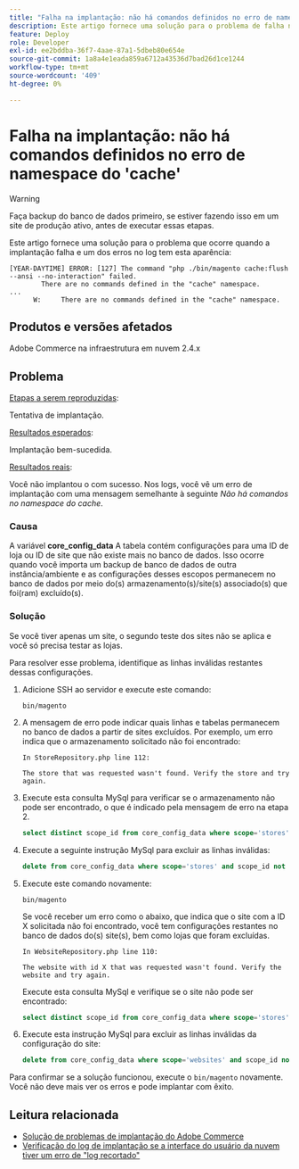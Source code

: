 ```yaml
---
title: "Falha na implantação: não há comandos definidos no erro de namespace 'cache'"
description: Este artigo fornece uma solução para o problema de falha na implantação com o seguinte erro **Não há comandos definidos no namespace do cache**.
feature: Deploy
role: Developer
exl-id: ee2bddba-36f7-4aae-87a1-5dbeb80e654e
source-git-commit: 1a8a4e1eada859a6712a43536d7bad26d1ce1244
workflow-type: tm+mt
source-wordcount: '409'
ht-degree: 0%

---
```


# Falha na implantação: não há comandos definidos no erro de namespace do &#39;cache&#39;

>[!WARNING]
>
>Faça backup do banco de dados primeiro, se estiver fazendo isso em um site de produção ativo, antes de executar essas etapas.

Este artigo fornece uma solução para o problema que ocorre quando a implantação falha e um dos erros no log tem esta aparência:

```
[YEAR-DAYTIME] ERROR: [127] The command "php ./bin/magento cache:flush --ansi --no-interaction" failed.
        There are no commands defined in the "cache" namespace.
...
      W:     There are no commands defined in the "cache" namespace.
```

## Produtos e versões afetados

Adobe Commerce na infraestrutura em nuvem 2.4.x

## Problema  

<u>Etapas a serem reproduzidas</u>:

Tentativa de implantação. 

<u>Resultados esperados</u>:

Implantação bem-sucedida.

<u>Resultados reais</u>:

Você não implantou o com sucesso. Nos logs, você vê um erro de implantação com uma mensagem semelhante à seguinte *Não há comandos no namespace do cache*.

### Causa

A variável **core_config_data** A tabela contém configurações para uma ID de loja ou ID de site que não existe mais no banco de dados. Isso ocorre quando você importa um backup de banco de dados de outra instância/ambiente e as configurações desses escopos permanecem no banco de dados por meio do(s) armazenamento(s)/site(s) associado(s) que foi(ram) excluído(s).

### Solução

Se você tiver apenas um site, o segundo teste dos sites não se aplica e você só precisa testar as lojas.

Para resolver esse problema, identifique as linhas inválidas restantes dessas configurações.

1. Adicione SSH ao servidor e execute este comando:

   `bin/magento`

1. A mensagem de erro pode indicar quais linhas e tabelas permanecem no banco de dados a partir de sites excluídos. Por exemplo, um erro indica que o armazenamento solicitado não foi encontrado:

   ```...
   In StoreRepository.php line 112:
   
   The store that was requested wasn't found. Verify the store and try again.
   ```

1. Execute esta consulta MySql para verificar se o armazenamento não pode ser encontrado, o que é indicado pela mensagem de erro na etapa 2. 

   ```sql
   select distinct scope_id from core_config_data where scope='stores' and scope_id not in (select store_id from store);
   ```

1. Execute a seguinte instrução MySql para excluir as linhas inválidas: 

   ```sql
   delete from core_config_data where scope='stores' and scope_id not in (select store_id from store); 
   ```

1. Execute este comando novamente:

   `bin/magento`

   Se você receber um erro como o abaixo, que indica que o site com a ID X solicitada não foi encontrado, você tem configurações restantes no banco de dados do(s) site(s), bem como lojas que foram excluídas.

   ```
   In WebsiteRepository.php line 110:
   
   The website with id X that was requested wasn't found. Verify the website and try again.
   ```

   Execute esta consulta MySql e verifique se o site não pode ser encontrado:

   ```sql
   select distinct scope_id from core_config_data where scope='stores' and scope_id not in (select store_id from store);
   ```

1. Execute esta instrução MySql para excluir as linhas inválidas da configuração do site:

   ```sql
   delete from core_config_data where scope='websites' and scope_id not in (select website_id from store_website);
   ```

Para confirmar se a solução funcionou, execute o `bin/magento` novamente. Você não deve mais ver os erros e pode implantar com êxito.

## Leitura relacionada

* [Solução de problemas de implantação do Adobe Commerce](/docs/commerce-knowledge-base/kb/troubleshooting/deployment/magento-deployment-troubleshooter.html)
* [Verificação do log de implantação se a interface do usuário da nuvem tiver um erro de &quot;log recortado&quot;](/docs/commerce-knowledge-base/kb/troubleshooting/miscellaneous/checking-deployment-log-if-the-cloud-ui-shows-log-snipped-error.html)
